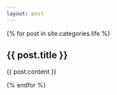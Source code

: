 ```yaml
---
layout: post
---
```


{% for post in site.categories.life %}

<div class="container">

## {{ post.title }}

<div class="content">

{{ post.content }}

</div>

</div>

{% endfor %}
